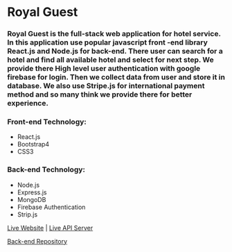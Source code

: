 # Royal Guest

### Royal Guest is the full-stack web application for hotel service. In this application use popular javascript front -end library React.js and Node.js for back-end. There user can search for a hotel and find all available hotel and select for next step. We provide there High level user authentication with google firebase for login. Then we collect data from user and store it in database. We also use Stripe.js for international payment method and so many think we provide there for better experience. 

### Front-end Technology:

* React.js
* Bootstrap4
* CSS3

### Back-end Technology:

* Node.js
* Express.js
* MongoDB
* Firebase Authentication
* Strip.js


[Live Website](https://ak-inductry-auth.web.app/) | [Live API Server](https://calm-anchorage-95047.herokuapp.com/)

[Back-end Repository](https://github.com/mdumar112233/ak-industry-assignment-11-server)